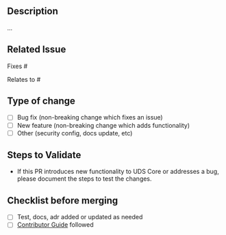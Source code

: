 ## Description

...

## Related Issue

Fixes #
<!-- or -->
Relates to #

## Type of change

- [ ] Bug fix (non-breaking change which fixes an issue)
- [ ] New feature (non-breaking change which adds functionality)
- [ ] Other (security config, docs update, etc)

## Steps to Validate
- If this PR introduces new functionality to UDS Core or addresses a bug, please document the steps to test the changes.

## Checklist before merging

- [ ] Test, docs, adr added or updated as needed
- [ ] [Contributor Guide](https://github.com/defenseunicorns/uds-template-capability/blob/main/CONTRIBUTING.md) followed